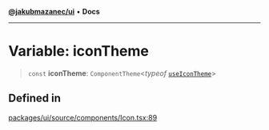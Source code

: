[**@jakubmazanec/ui**](../README.md) • **Docs**

---

# Variable: iconTheme

> `const` **iconTheme**: `ComponentTheme`\<_typeof_ [`useIconTheme`](../functions/useIconTheme.md)\>

## Defined in

[packages/ui/source/components/Icon.tsx:89](https://github.com/jakubmazanec/tools/blob/3137813ef46c72d3c081751f960a2aa2c61ad567/packages/ui/source/components/Icon.tsx#L89)
